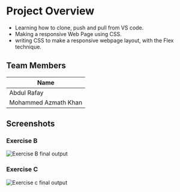 # Project Overview

* Learning how to clone, push and pull from VS code.
* Making a responsive Web Page using CSS.
* writing CSS to make a responsive webpage layout, with the Flex technique.

## Team Members
|         Name           |
|------------------------|
| Abdul Rafay            |
| Mohammed Azmath Khan   | 
## Screenshots
### Exercise B
![Exercise B final output](./ExcerciseB.gif)
### Exercise C
![Exercise c final output](./ExerciseC.gif)
